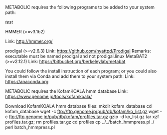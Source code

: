 METABOLIC requires the following programs to be added to your system path:

*test*

HMMER (>=v3.1b2) 
	
Link: http://hmmer.org/

prodigal (>=v2.6.3) 
	Link: https://github.com/hyattpd/Prodigal 
	Remarks: executable must be named prodigal and not prodigal.linux
MetaBAT2 (>=v2.12.1)
	Link: https://bitbucket.org/berkeleylab/metabat

You could follow the install instruction of each program; or you could also
install them via Conda and add them to your system path:
	Link: https://anaconda.org


METABOLIC requires the KofamKOALA hmm database
	Link: https://www.genome.jp/tools/kofamkoala/

Download KofamKOALA hmm database files:
mkdir kofam_database
cd kofam_database
wget -c ftp://ftp.genome.jp/pub/db/kofam/ko_list.gz
wget -c ftp://ftp.genome.jp/pub/db/kofam/profiles.tar.gz
gzip -d ko_list.gz
tar xzf profiles.tar.gz; rm profiles.tar.gz
cd profiles
cp ../../batch_hmmpress.pl ./
perl batch_hmmpress.pl

